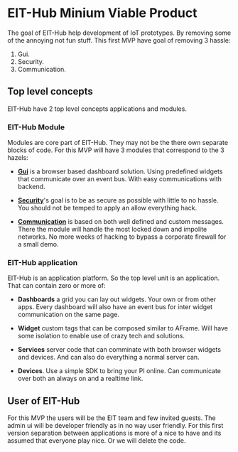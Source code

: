 EIT-Hub Minium Viable Product
============================

The goal of EIT-Hub help development of IoT prototypes. By removing some of the annoying not fun stuff. This first MVP have goal of removing 3 hassle: 

1. Gui.
2. Security. 
3. Communication.

Top level concepts
------------------

EIT-Hub have 2 top level concepts applications and modules.

### EIT-Hub Module 
Modules are core part of EIT-Hub. They may not be the there own separate blocks of code. For this MVP will have 3 modules that correspond to the 3 hazels:

* **[Gui](gui.md)** is a browser based dashboard solution. Using predefined widgets that communicate over an event bus. With easy communications with backend.

* **[Security](security.md)**'s goal is to be as secure as possible with little to no hassle. You should not be temped to apply an allow everything hack.

* **[Communication](communication.md)** is based on both well defined and custom messages. There the module will handle the most locked down and impolite networks. No more weeks of hacking to bypass a corporate firewall for a small demo.

### EIT-Hub application
EIT-Hub is an application platform. So the top level unit is an application. That can contain zero or more of:

* **Dashboards** a grid you can lay out widgets. Your own or from other apps. Every dashboard will also have an event bus for inter widget communication on the same page.

* **Widget** custom tags that can be composed similar to AFrame. Will have some isolation to enable use of crazy tech and solutions.

* **Services** server code that can comminate with both browser widgets and devices. And can also do everything a normal server can.

* **Devices**. Use a simple SDK to bring your PI online. Can communicate over both an always on and a realtime link.

User of EIT-Hub
---------------

For this MVP the users will be the EIT team and few invited guests. The admin ui will be developer friendly as in no way user friendly. For this first version separation between applications is more of a nice to have and its assumed that everyone play nice. Or we will delete the code.
